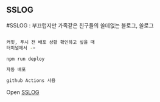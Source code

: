 ## SSLOG

#SSLOG : 부끄럽지만 가족같은 친구들의 쓸데없는 블로그, 쓸로그

```bash

커밋, 푸시 전 배포 상황 확인하고 싶을 때
터미널에서 ->

npm run deploy

자동 배포

github Actions 사용

```

Open [SSLOG](https://seotjuu.github.io/sslog/)
